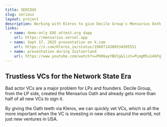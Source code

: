 ```yaml
---
title: SERIOUS
slug: serious
layout: project
description: Working with Kleros to give Decile Group's Mensarius Oath teeth.
links:
  - name: demo-only EAS attest.org dapp
    url: https://mensarius.vercel.app
  - name: Sept 17, 2025 presentation on X.com
    url: https://x.com/Kleros_io/status/1968714300534505551
  - name: presentation during Zuitzerland
    url: https://www.youtube.com/watch?v=PH96wyYBUlg&list=PLmgM5u14bFq71Tpwg5DLje2JQiAfKX3sX&index=3
---
```


## Trustless VCs for the Network State Era

Bad actor VCs are a major problem for LPs and founders. Decile Group, from the LP side, created the Mensarius Oath and already gets more than half of all new VCs to sign it.

By giving the Oath teeth via Kleros, we can quickly vet VCs, which is all the more important when the VC is investing in new cities around the world, not just new ventures in USA.
